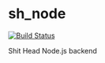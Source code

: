 sh_node
=======

[![Build Status](https://travis-ci.org/hansson/sh_node.png?branch=master)](https://travis-ci.org/hansson/sh_node)

Shit Head Node.js backend

